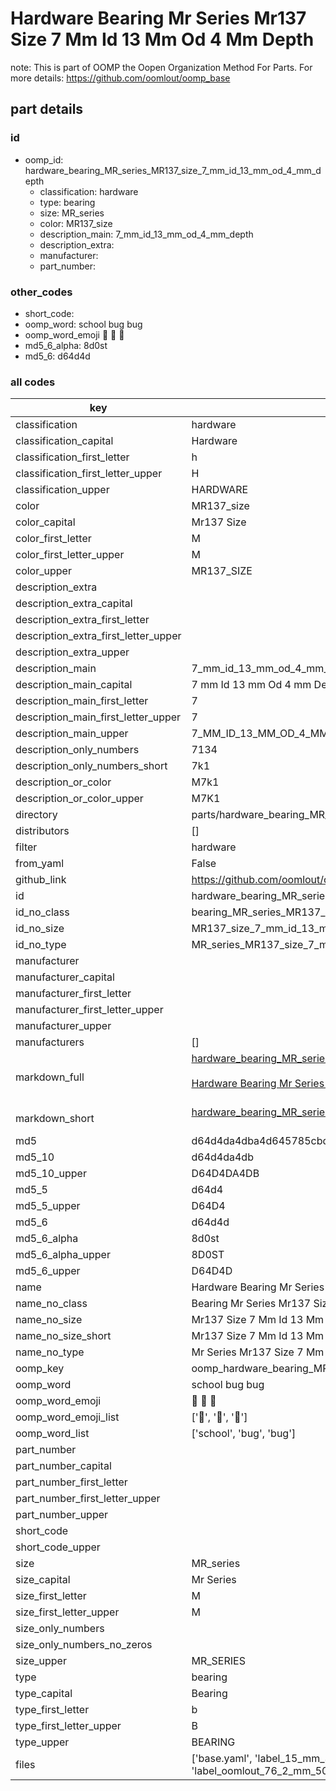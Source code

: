 # Hardware Bearing Mr Series Mr137 Size 7 Mm Id 13 Mm Od 4 Mm Depth  

note: This is part of OOMP the Oopen Organization Method For Parts. For more details: https://github.com/oomlout/oomp_base

##  part details





### id
* oomp_id: hardware_bearing_MR_series_MR137_size_7_mm_id_13_mm_od_4_mm_depth
  * classification: hardware
  * type: bearing
  * size: MR_series
  * color: MR137_size
  * description_main: 7_mm_id_13_mm_od_4_mm_depth
  * description_extra: 
  * manufacturer: 
  * part_number: 

### other_codes
* short_code: 
* oomp_word: school bug bug
* oomp_word_emoji :school: :bug: :bug:
* md5_6_alpha: 8d0st
* md5_6: d64d4d

### all codes 
| key | value |  
| --- | --- |  
| classification | hardware |  
| classification_capital | Hardware |  
| classification_first_letter | h |  
| classification_first_letter_upper | H |  
| classification_upper | HARDWARE |  
| color | MR137_size |  
| color_capital | Mr137 Size |  
| color_first_letter | M |  
| color_first_letter_upper | M |  
| color_upper | MR137_SIZE |  
| description_extra |  |  
| description_extra_capital |  |  
| description_extra_first_letter |  |  
| description_extra_first_letter_upper |  |  
| description_extra_upper |  |  
| description_main | 7_mm_id_13_mm_od_4_mm_depth |  
| description_main_capital | 7 mm Id 13 mm Od 4 mm Depth |  
| description_main_first_letter | 7 |  
| description_main_first_letter_upper | 7 |  
| description_main_upper | 7_MM_ID_13_MM_OD_4_MM_DEPTH |  
| description_only_numbers | 7134 |  
| description_only_numbers_short | 7k1 |  
| description_or_color | M7k1 |  
| description_or_color_upper | M7K1 |  
| directory | parts/hardware_bearing_MR_series_MR137_size_7_mm_id_13_mm_od_4_mm_depth |  
| distributors | [] |  
| filter | hardware |  
| from_yaml | False |  
| github_link | https://github.com/oomlout/oomlout_oomp_part_src/tree/main/parts/hardware_bearing_MR_series_MR137_size_7_mm_id_13_mm_od_4_mm_depth/working |  
| id | hardware_bearing_MR_series_MR137_size_7_mm_id_13_mm_od_4_mm_depth |  
| id_no_class | bearing_MR_series_MR137_size_7_mm_id_13_mm_od_4_mm_depth |  
| id_no_size | MR137_size_7_mm_id_13_mm_od_4_mm_depth |  
| id_no_type | MR_series_MR137_size_7_mm_id_13_mm_od_4_mm_depth |  
| manufacturer |  |  
| manufacturer_capital |  |  
| manufacturer_first_letter |  |  
| manufacturer_first_letter_upper |  |  
| manufacturer_upper |  |  
| manufacturers | [] |  
| markdown_full | [hardware_bearing_MR_series_MR137_size_7_mm_id_13_mm_od_4_mm_depth](https://github.com/oomlout/oomlout_oomp_part_src/tree/main/parts/hardware_bearing_MR_series_MR137_size_7_mm_id_13_mm_od_4_mm_depth/working)<br>[](https://github.com/oomlout/oomlout_oomp_part_src/tree/main/parts/hardware_bearing_MR_series_MR137_size_7_mm_id_13_mm_od_4_mm_depth/working)<br>[Hardware Bearing Mr Series Mr137 Size 7 Mm Id 13 Mm Od 4 Mm Depth](https://github.com/oomlout/oomlout_oomp_part_src/tree/main/parts/hardware_bearing_MR_series_MR137_size_7_mm_id_13_mm_od_4_mm_depth/working)<br><br> |  
| markdown_short | [hardware_bearing_MR_series_MR137_size_7_mm_id_13_mm_od_4_mm_depth](https://github.com/oomlout/oomlout_oomp_part_src/tree/main/parts/hardware_bearing_MR_series_MR137_size_7_mm_id_13_mm_od_4_mm_depth/working)<br><br> |  
| md5 | d64d4da4dba4d645785cbd1b04e90323 |  
| md5_10 | d64d4da4db |  
| md5_10_upper | D64D4DA4DB |  
| md5_5 | d64d4 |  
| md5_5_upper | D64D4 |  
| md5_6 | d64d4d |  
| md5_6_alpha | 8d0st |  
| md5_6_alpha_upper | 8D0ST |  
| md5_6_upper | D64D4D |  
| name | Hardware Bearing Mr Series Mr137 Size 7 Mm Id 13 Mm Od 4 Mm Depth |  
| name_no_class | Bearing Mr Series Mr137 Size 7 Mm Id 13 Mm Od 4 Mm Depth |  
| name_no_size | Mr137 Size 7 Mm Id 13 Mm Od 4 Mm Depth |  
| name_no_size_short | Mr137 Size 7 Mm Id 13 Mm Od 4 Mm Depth |  
| name_no_type | Mr Series Mr137 Size 7 Mm Id 13 Mm Od 4 Mm Depth |  
| oomp_key | oomp_hardware_bearing_MR_series_MR137_size_7_mm_id_13_mm_od_4_mm_depth |  
| oomp_word | school bug bug |  
| oomp_word_emoji | :school: :bug: :bug: |  
| oomp_word_emoji_list | [':school:', ':bug:', ':bug:'] |  
| oomp_word_list | ['school', 'bug', 'bug'] |  
| part_number |  |  
| part_number_capital |  |  
| part_number_first_letter |  |  
| part_number_first_letter_upper |  |  
| part_number_upper |  |  
| short_code |  |  
| short_code_upper |  |  
| size | MR_series |  
| size_capital | Mr Series |  
| size_first_letter | M |  
| size_first_letter_upper | M |  
| size_only_numbers |  |  
| size_only_numbers_no_zeros |  |  
| size_upper | MR_SERIES |  
| type | bearing |  
| type_capital | Bearing |  
| type_first_letter | b |  
| type_first_letter_upper | B |  
| type_upper | BEARING |  
| files | ['base.yaml', 'label_15_mm_30_mm.pdf', 'label_15_mm_30_mm.svg', 'label_76_2_mm_50_8_mm.pdf', 'label_76_2_mm_50_8_mm.svg', 'label_oomlout_76_2_mm_50_8_mm.pdf', 'label_oomlout_76_2_mm_50_8_mm.svg', 'readme.md', 'working.json', 'working.yaml'] |  
